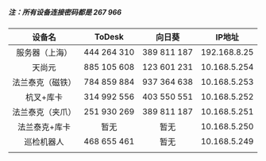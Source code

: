 



##### 注：所有设备连接密码都是 267 966

|      设备名      |   ToDesk    |   向日葵    |    IP地址    |
| :--------------: | :---------: | :---------: | :----------: |
|  服务器（上海）  | 444 264 310 | 389 811 187 | 192.168.8.25 |
|      天尚元      | 885 105 608 | 123 601 231 | 10.168.5.254 |
| 法兰泰克（磁铁） | 784 859 884 | 937 364 638 | 10.168.5.253 |
|    杭叉+库卡     | 314 992 556 | 403 550 551 | 10.168.5.252 |
| 法兰泰克（夹爪） | 251 930 269 | 389 811 187 | 10.168.5.251 |
|  法兰泰克+库卡   |    暂无     |    暂无     | 10.168.5.250 |
|    巡检机器人    | 468 655 461 |    暂无     | 10.168.5.249 |
|                  |             |             |              |

